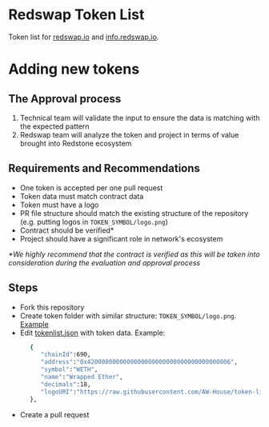 # Redswap Token List
Token list for [redswap.io](https://redswap.io) and [info.redswap.io](redswap.io).

# Adding new tokens
## The Approval process
1. Technical team will validate the input to ensure the data is matching with the expected pattern
2. Redswap team will analyze the token and project in terms of value brought into Redstone ecosystem

## Requirements and Recommendations
- One token is accepted per one pull request
- Token data must match contract data
- Token must have a logo
- PR file structure should match the existing structure of the repository (e.g. putting logos in  ```TOKEN_SYMBOL/logo.png```)
- Contract should be verified*
- Project should have a significant role in network's ecosystem
  

_*We highly recommend that the contract is verified as this will be taken into consideration during the evaluation and approval process_

## Steps
- Fork this repository
- Create token folder with similar structure: ```TOKEN_SYMBOL/logo.png```. [Example](https://github.com/AW-House/token-list/tree/main/assets/WETH)
- Edit [tokenlist.json](https://github.com/AW-House/token-list/blob/main/token-list.json) with token data. Example: 
```sh
      {
         "chainId":690,
         "address":"0x4200000000000000000000000000000000000006",
         "symbol":"WETH",
         "name":"Wrapped Ether",
         "decimals":18,
         "logoURI":"https://raw.githubusercontent.com/AW-House/token-list/main/assets/WETH/logo.png",
      },
```
- Create a pull request

